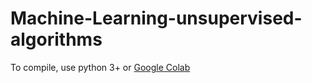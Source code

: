 # Machine-Learning-unsupervised-algorithms

To compile, use python 3+ or [Google Colab ](https://colab.research.google.com/drive/1GUJrQl2cTD0-15IWVLWCr13bNNpMsFzZ?usp=sharing)
